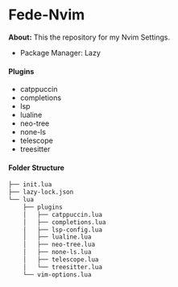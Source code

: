 # Fede-Nvim

**About:** This the repository for my Nvim Settings. 

- Package Manager: Lazy

#### Plugins

- catppuccin
- completions
- lsp
- lualine
- neo-tree
- none-ls
- telescope
- treesitter

#### Folder Structure

``` bash
├── init.lua
├── lazy-lock.json
└── lua
    ├── plugins
    │   ├── catppuccin.lua
    │   ├── completions.lua
    │   ├── lsp-config.lua
    │   ├── lualine.lua
    │   ├── neo-tree.lua
    │   ├── none-ls.lua
    │   ├── telescope.lua
    │   └── treesitter.lua
    └── vim-options.lua

```
